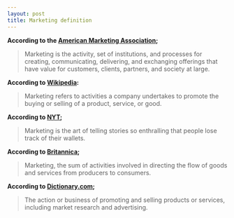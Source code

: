 ```yaml
---
layout: post
title: Marketing definition
---
```


**According to the [American Marketing Association](https://www.ama.org/the-definition-of-marketing-what-is-marketing/);**

> Marketing is the activity, set of institutions, and processes for creating, communicating, delivering, and exchanging offerings that have value for customers, clients, partners, and society at large.

**According to [Wikipedia](https://en.wikipedia.org/wiki/Marketing):**

> Marketing refers to activities a company undertakes to promote the buying or selling of a product, service, or good.

**According to [NYT](https://www.nytimes.com/2017/06/14/business/media/marketing-charity-water-syria.html);**

> Marketing is the art of telling stories so enthralling that people lose track of their wallets.

**According to [Britannica](https://www.britannica.com/topic/marketing);**

> Marketing, the sum of activities involved in directing the flow of goods and services from producers to consumers.

**According to [Dictionary.com](https://www.dictionary.com/browse/marketing);**

> The action or business of promoting and selling products or services, including market research and advertising.